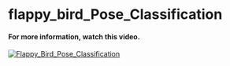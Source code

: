 # flappy_bird_Pose_Classification
#### For more information, watch this video.
[![Flappy_Bird_Pose_Classification](http://img.youtube.com/vi/OuugfeS_IoU/0.jpg)](https://www.youtube.com/watch?v=OuugfeS_IoU "Flappy Bird - Pose Classification")
